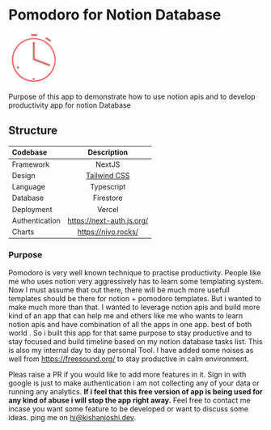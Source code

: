 # Pomodoro for Notion Database 
<img height=100 src="https://raw.githubusercontent.com/Robokishan/Pomodoro-notion/master/public/icon-192x192.png"/>


Purpose of this app to demonstrate how to use notion apis and to develop productivity app for notion Database


## Structure

| Codebase              |      Description          |
| :-------------------- | :-----------------------: |
| Framework  | NextJS |
| Design  | [Tailwind CSS](https://tailwindcss.com/) |
| Language | Typescript |
| Database | Firestore |
| Deployment | Vercel |
| Authentication | https://next-auth.js.org/ |
| Charts | https://nivo.rocks/ |


###  Purpose

Pomodoro is very well known technique to practise productivity. People like me who uses notion very aggressively has to learn some templating system. Now I must assume that out there, there will be much more usefull templates should be there for notion + pomodoro templates. 
But i wanted to make much more than that. I wanted to leverage notion apis and build more kind of an app that can help me and others like me who wants to learn notion apis and have combination of all the apps in one app. best of both world . So i built this app for that same purpose to stay productive and to stay focused and build timeline based on my notion database tasks list. This is also my internal day to day personal Tool. I have added some noises as well from https://freesound.org/ to stay productive in calm environment. 

Pleas raise a PR if you would like to add more features in it. Sign in with google is just to make authentication i am not collecting any of your data or running any analytics. **If i feel that this free version of app is being used for any kind of abuse i will stop the app right away.**  Feel free to contact me incase you want some feature to be developed or want to discuss some ideas. ping me on hi@kishanjoshi.dev.




